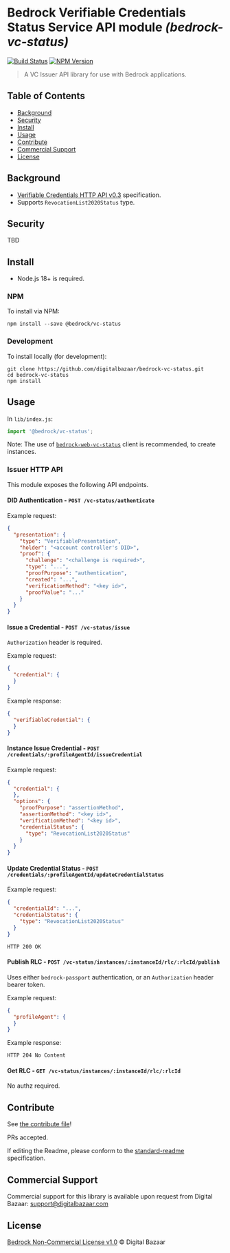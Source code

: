 # Bedrock Verifiable Credentials Status Service API module _(bedrock-vc-status)_

[![Build Status](https://img.shields.io/github/actions/workflow/status/digitalbazaar/bedrock-vc-status/main.yml)](https://github.com/digitalbazaar/bedrock-vc-status/actions?query=workflow%3A%22Bedrock+Node.js+CI%22)
[![NPM Version](https://img.shields.io/npm/v/bedrock-vc-status.svg)](https://npm.im/bedrock-vc-status)

> A VC Issuer API library for use with Bedrock applications.

## Table of Contents

- [Background](#background)
- [Security](#security)
- [Install](#install)
- [Usage](#usage)
- [Contribute](#contribute)
- [Commercial Support](#commercial-support)
- [License](#license)

## Background

* [Verifiable Credentials HTTP API v0.3](https://w3c-ccg.github.io/vc-api/) specification.
* Supports `RevocationList2020Status` type.

## Security

TBD

## Install

- Node.js 18+ is required.

### NPM

To install via NPM:

```
npm install --save @bedrock/vc-status
```

### Development

To install locally (for development):

```
git clone https://github.com/digitalbazaar/bedrock-vc-status.git
cd bedrock-vc-status
npm install
```

## Usage

In `lib/index.js`:

```js
import '@bedrock/vc-status';
```

Note: The use of [`bedrock-web-vc-status`](https://github.com/digitalbazaar/bedrock-web-vc-status) client is recommended,
to create instances.

### Issuer HTTP API

This module exposes the following API endpoints.

#### DID Authentication - `POST /vc-status/authenticate`

Example request:

```json
{
  "presentation": {
    "type": "VerifiablePresentation",
    "holder": "<account controller's DID>",
    "proof": {
      "challenge": "<challenge is required>",
      "type": "...",
      "proofPurpose": "authentication",
      "created": "...",
      "verificationMethod": "<key id>",
      "proofValue": "..."
    }
  }
}
```

#### Issue a Credential - `POST /vc-status/issue`
`Authorization` header is required.

Example request:

```json
{
  "credential": {
  }
}
```

Example response:

```json
{
  "verifiableCredential": {
  }
}
```

#### Instance Issue Credential - `POST /credentials/:profileAgentId/issueCredential`

Example request:

```json
{
  "credential": {
  },
  "options": {
    "proofPurpose": "assertionMethod",
    "assertionMethod": "<key id>",
    "verificationMethod": "<key id>",
    "credentialStatus": {
      "type": "RevocationList2020Status"
    }
  }
}
```

#### Update Credential Status - `POST /credentials/:profileAgentId/updateCredentialStatus`

Example request:

```json
{
  "credentialId": "...",
  "credentialStatus": {
    "type": "RevocationList2020Status"
  }
}
```

```
HTTP 200 OK
```

#### Publish RLC - `POST /vc-status/instances/:instanceId/rlc/:rlcId/publish`
Uses either `bedrock-passport` authentication, or an `Authorization` header bearer token.

Example request:

```json
{
  "profileAgent": {
  }
}
```

Example response:

```
HTTP 204 No Content
```

#### Get RLC - `GET /vc-status/instances/:instanceId/rlc/:rlcId`

No authz required.

## Contribute

See [the contribute file](https://github.com/digitalbazaar/bedrock/blob/master/CONTRIBUTING.md)!

PRs accepted.

If editing the Readme, please conform to the
[standard-readme](https://github.com/RichardLitt/standard-readme) specification.

## Commercial Support

Commercial support for this library is available upon request from
Digital Bazaar: support@digitalbazaar.com

## License

[Bedrock Non-Commercial License v1.0](LICENSE.md) © Digital Bazaar
